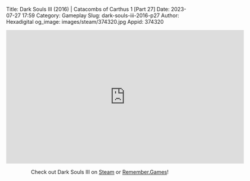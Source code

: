Title: Dark Souls III (2016) | Catacombs of Carthus 1 [Part 27]
Date: 2023-07-27 17:59
Category: Gameplay
Slug: dark-souls-iii-2016-p27
Author: Hexadigital
og_image: images/steam/374320.jpg
Appid: 374320

<center><iframe src="https://www.youtube.com/embed/Mb6rNlV8EAU?feature=oembed" allow="accelerometer; autoplay; encrypted-media; gyroscope; picture-in-picture" width="640" height="360" frameborder="0"></iframe>

Check out Dark Souls III on [Steam](https://store.steampowered.com/app/374320/?curator_clanid=34633900) or [Remember.Games](https://remember.games/game/340/dark-souls-iii/)!</center>